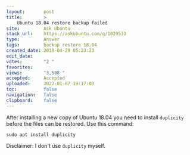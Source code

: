 ```yaml
---
layout:       post
title:        >
    Ubuntu 18.04 restore backup failed
site:         Ask Ubuntu
stack_url:    https://askubuntu.com/q/1029533
type:         Answer
tags:         backup restore 18.04
created_date: 2018-04-29 05:23:23
edit_date:    
votes:        "2 "
favorites:    
views:        "3,508 "
accepted:     Accepted
uploaded:     2022-01-07 19:17:03
toc:          false
navigation:   false
clipboard:    false
---
```


After installing a new copy of Ubuntu 18.04 you need to install `duplicity` before the files can be restored. Use this command:

``` 
sudo apt install duplicity

```

Disclaimer: I don't use `duplicity` myself.
